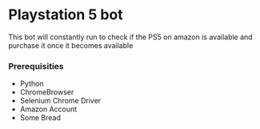 
# Playstation 5 bot


This bot will constantly run to check if the PS5 on amazon is available and purchase it once it becomes available


### Prerequisities

- Python
- ChromeBrowser
- Selenium Chrome Driver
- Amazon Account
- Some Bread


